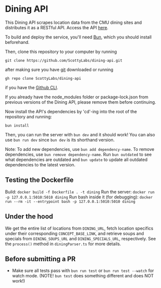# Dining API

This Dining API scrapes location data from the CMU dining sites and distributes it as a RESTful API. Access the API [here](https://apis.scottylabs.org/dining/).

To build and deploy the service, you'll need [Bun](https://bun.sh),
which you should install beforehand.

Then, clone this repository to your computer by running

```
git clone https://github.com/ScottyLabs/dining-api.git
```

after making sure you have [git](https://git-scm.com/downloads) downloaded or running

```
gh repo clone ScottyLabs/dining-api
```

if you have the [Github CLI](https://cli.github.com/).

If you already have the node_modules folder or package-lock.json from previous versions of the Dining API, please remove them before continuing.

Now install the API's dependencies by 'cd'-ing into the root of the repository and running:

```
bun install
```

Then, you can run the server with `bun dev` and it should work! You can also use
`bun run dev` since `bun dev` is its shorthand version.

Note: To add new dependencies, use `bun add dependency-name`. To remove dependencies, use `bun remove dependency-name`. Run `bun outdated` to see what dependencies are outdated and `bun update` to update all outdated dependencies to the latest version.

## Testing the Dockerfile

Build: `docker build -f Dockerfile . -t dining`
Run the server: `docker run -p 127.0.0.1:5010:5010 dining`
Run bash inside it (for debugging): `docker run --rm -it --entrypoint bash -p 127.0.0.1:5010:5010 dining`

## Under the hood

We get the entire list of locations from `DINING_URL`, fetch location specifics under their corresponding `CONCEPT_BASE_LINK`, and retrieve soups and specials from `DINING_SOUPS_URL` and `DINING_SPECIALS_URL`, respectively. See the `process()` method in `diningParser.ts` for more details.

## Before submitting a PR

- Make sure all tests pass with `bun run test` or `bun run test --watch` for watch mode. (NOTE! `bun test` does something different and does NOT work!)

